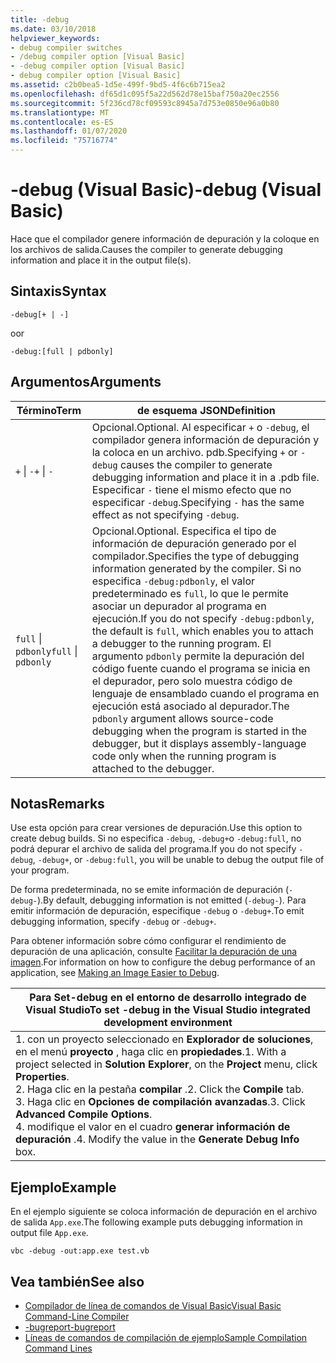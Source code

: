 ```yaml
---
title: -debug
ms.date: 03/10/2018
helpviewer_keywords:
- debug compiler switches
- /debug compiler option [Visual Basic]
- -debug compiler option [Visual Basic]
- debug compiler option [Visual Basic]
ms.assetid: c2b0bea5-1d5e-499f-9bd5-4f6c6b715ea2
ms.openlocfilehash: df65d1c095f5a22d562d78e15baf750a20ec2556
ms.sourcegitcommit: 5f236cd78cf09593c8945a7d753e0850e96a0b80
ms.translationtype: MT
ms.contentlocale: es-ES
ms.lasthandoff: 01/07/2020
ms.locfileid: "75716774"
---
```

# <a name="-debug-visual-basic"></a><span data-ttu-id="37866-102">-debug (Visual Basic)</span><span class="sxs-lookup"><span data-stu-id="37866-102">-debug (Visual Basic)</span></span>

<span data-ttu-id="37866-103">Hace que el compilador genere información de depuración y la coloque en los archivos de salida.</span><span class="sxs-lookup"><span data-stu-id="37866-103">Causes the compiler to generate debugging information and place it in the output file(s).</span></span>

## <a name="syntax"></a><span data-ttu-id="37866-104">Sintaxis</span><span class="sxs-lookup"><span data-stu-id="37866-104">Syntax</span></span>

```console
-debug[+ | -]
```

<span data-ttu-id="37866-105">o</span><span class="sxs-lookup"><span data-stu-id="37866-105">or</span></span>

```console
-debug:[full | pdbonly]
```

## <a name="arguments"></a><span data-ttu-id="37866-106">Argumentos</span><span class="sxs-lookup"><span data-stu-id="37866-106">Arguments</span></span>

|<span data-ttu-id="37866-107">Término</span><span class="sxs-lookup"><span data-stu-id="37866-107">Term</span></span>|<span data-ttu-id="37866-108">de esquema JSON</span><span class="sxs-lookup"><span data-stu-id="37866-108">Definition</span></span>|
|---|---|
|<span data-ttu-id="37866-109">`+` &#124; `-`</span><span class="sxs-lookup"><span data-stu-id="37866-109">`+` &#124; `-`</span></span>|<span data-ttu-id="37866-110">Opcional.</span><span class="sxs-lookup"><span data-stu-id="37866-110">Optional.</span></span> <span data-ttu-id="37866-111">Al especificar `+` o `-debug`, el compilador genera información de depuración y la coloca en un archivo. pdb.</span><span class="sxs-lookup"><span data-stu-id="37866-111">Specifying `+` or `-debug` causes the compiler to generate debugging information and place it in a .pdb file.</span></span> <span data-ttu-id="37866-112">Especificar `-` tiene el mismo efecto que no especificar `-debug`.</span><span class="sxs-lookup"><span data-stu-id="37866-112">Specifying `-` has the same effect as not specifying `-debug`.</span></span>|
|<span data-ttu-id="37866-113">`full` &#124; `pdbonly`</span><span class="sxs-lookup"><span data-stu-id="37866-113">`full` &#124; `pdbonly`</span></span>|<span data-ttu-id="37866-114">Opcional.</span><span class="sxs-lookup"><span data-stu-id="37866-114">Optional.</span></span> <span data-ttu-id="37866-115">Especifica el tipo de información de depuración generado por el compilador.</span><span class="sxs-lookup"><span data-stu-id="37866-115">Specifies the type of debugging information generated by the compiler.</span></span> <span data-ttu-id="37866-116">Si no especifica `-debug:pdbonly`, el valor predeterminado es `full`, lo que le permite asociar un depurador al programa en ejecución.</span><span class="sxs-lookup"><span data-stu-id="37866-116">If you do not specify `-debug:pdbonly`, the default is `full`, which enables you to attach a debugger to the running program.</span></span> <span data-ttu-id="37866-117">El argumento `pdbonly` permite la depuración del código fuente cuando el programa se inicia en el depurador, pero solo muestra código de lenguaje de ensamblado cuando el programa en ejecución está asociado al depurador.</span><span class="sxs-lookup"><span data-stu-id="37866-117">The `pdbonly` argument allows source-code debugging when the program is started in the debugger, but it displays assembly-language code only when the running program is attached to the debugger.</span></span>|

## <a name="remarks"></a><span data-ttu-id="37866-118">Notas</span><span class="sxs-lookup"><span data-stu-id="37866-118">Remarks</span></span>

<span data-ttu-id="37866-119">Use esta opción para crear versiones de depuración.</span><span class="sxs-lookup"><span data-stu-id="37866-119">Use this option to create debug builds.</span></span> <span data-ttu-id="37866-120">Si no especifica `-debug`, `-debug+`o `-debug:full`, no podrá depurar el archivo de salida del programa.</span><span class="sxs-lookup"><span data-stu-id="37866-120">If you do not specify `-debug`, `-debug+`, or `-debug:full`, you will be unable to debug the output file of your program.</span></span>

<span data-ttu-id="37866-121">De forma predeterminada, no se emite información de depuración (`-debug-`).</span><span class="sxs-lookup"><span data-stu-id="37866-121">By default, debugging information is not emitted (`-debug-`).</span></span> <span data-ttu-id="37866-122">Para emitir información de depuración, especifique `-debug` o `-debug+`.</span><span class="sxs-lookup"><span data-stu-id="37866-122">To emit debugging information, specify `-debug` or `-debug+`.</span></span>

<span data-ttu-id="37866-123">Para obtener información sobre cómo configurar el rendimiento de depuración de una aplicación, consulte [Facilitar la depuración de una imagen](../../../framework/debug-trace-profile/making-an-image-easier-to-debug.md).</span><span class="sxs-lookup"><span data-stu-id="37866-123">For information on how to configure the debug performance of an application, see [Making an Image Easier to Debug](../../../framework/debug-trace-profile/making-an-image-easier-to-debug.md).</span></span>

|<span data-ttu-id="37866-124">Para Set-debug en el entorno de desarrollo integrado de Visual Studio</span><span class="sxs-lookup"><span data-stu-id="37866-124">To set -debug in the Visual Studio integrated development environment</span></span>|
|---|
|<span data-ttu-id="37866-125">1. con un proyecto seleccionado en **Explorador de soluciones**, en el menú **proyecto** , haga clic en **propiedades**.</span><span class="sxs-lookup"><span data-stu-id="37866-125">1.  With a project selected in **Solution Explorer**, on the **Project** menu, click **Properties**.</span></span> <br /><span data-ttu-id="37866-126">2. Haga clic en la pestaña **compilar** .</span><span class="sxs-lookup"><span data-stu-id="37866-126">2.  Click the **Compile** tab.</span></span><br /><span data-ttu-id="37866-127">3. Haga clic en **Opciones de compilación avanzadas**.</span><span class="sxs-lookup"><span data-stu-id="37866-127">3.  Click **Advanced Compile Options**.</span></span><br /><span data-ttu-id="37866-128">4. modifique el valor en el cuadro **generar información de depuración** .</span><span class="sxs-lookup"><span data-stu-id="37866-128">4.  Modify the value in the **Generate Debug Info** box.</span></span>|

## <a name="example"></a><span data-ttu-id="37866-129">Ejemplo</span><span class="sxs-lookup"><span data-stu-id="37866-129">Example</span></span>

<span data-ttu-id="37866-130">En el ejemplo siguiente se coloca información de depuración en el archivo de salida `App.exe`.</span><span class="sxs-lookup"><span data-stu-id="37866-130">The following example puts debugging information in output file `App.exe`.</span></span>

```console
vbc -debug -out:app.exe test.vb
```

## <a name="see-also"></a><span data-ttu-id="37866-131">Vea también</span><span class="sxs-lookup"><span data-stu-id="37866-131">See also</span></span>

- [<span data-ttu-id="37866-132">Compilador de línea de comandos de Visual Basic</span><span class="sxs-lookup"><span data-stu-id="37866-132">Visual Basic Command-Line Compiler</span></span>](../../../visual-basic/reference/command-line-compiler/index.md)
- [<span data-ttu-id="37866-133">-bugreport</span><span class="sxs-lookup"><span data-stu-id="37866-133">-bugreport</span></span>](../../../visual-basic/reference/command-line-compiler/bugreport.md)
- [<span data-ttu-id="37866-134">Líneas de comandos de compilación de ejemplo</span><span class="sxs-lookup"><span data-stu-id="37866-134">Sample Compilation Command Lines</span></span>](../../../visual-basic/reference/command-line-compiler/sample-compilation-command-lines.md)
